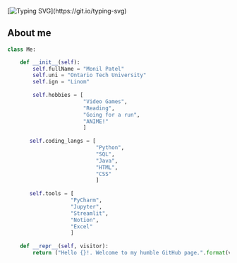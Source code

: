 
<!---
L1nom/L1nom is a ✨ special ✨ repository because its `README.md` (this file) appears on your GitHub profile.
You can click the Preview link to take a look at your changes.
--->

[![Typing SVG](https://readme-typing-svg.herokuapp.com?color=%2336BCF7&center=true&vCenter=true&lines=Hi%2C+I'm+Monil!)](https://git.io/typing-svg)

## About me
```python
class Me:

    def __init__(self):
        self.fullName = "Monil Patel"
        self.uni = "Ontario Tech University"
        self.ign = "Linom"
        
        self.hobbies = [
                        "Video Games",
                        "Reading",
                        "Going for a run",
                        "ANIME!"
                        ]
       
       self.coding_langs = [
                            "Python",
                            "SQL",
                            "Java", 
                            "HTML",
                            "CSS"
                            ]
                        
       self.tools = [
                    "PyCharm",
                    "Jupyter",
                    "Streamlit",
                    "Notion",
                    "Excel"
                    ]
    
    def __repr__(self, visitor):
        return ("Hello {}!. Welcome to my humble GitHub page.".format(visitor))




```


